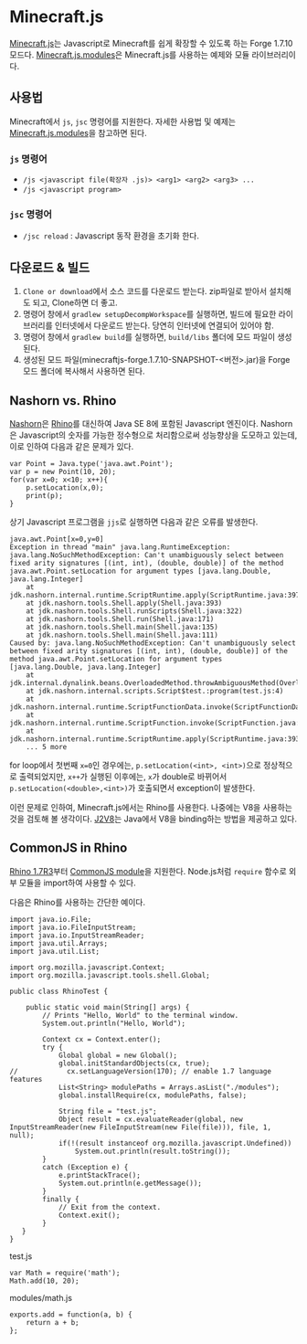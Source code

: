 # Minecraft.js

[Minecraft.js](https://github.com/bosornd/Minecraft.js)는 Javascript로 Minecraft를 쉽게 확장할 수 있도록 하는 Forge 1.7.10 모드다. [Minecraft.js.modules](https://github.com/bosornd/Minecraft.js.modules)은 Minecraft.js를 사용하는 예제와 모듈 라이브러리이다.

## 사용법

Minecraft에서 `js`, `jsc` 명령어를 지원한다. 자세한 사용법 및 예제는 [Minecraft.js.modules](https://github.com/bosornd/Minecraft.js.modules)을 참고하면 된다.

### `js` 명령어

* `/js <javascript file(확장자 .js)> <arg1> <arg2> <arg3> ...`
* `/js <javascript program>`

### `jsc` 명령어

* `/jsc reload` : Javascript 동작 환경을 초기화 한다.

## 다운로드 & 빌드

1. `Clone or download`에서 소스 코드를 다운로드 받는다. zip파일로 받아서 설치해도 되고, Clone하면 더 좋고.
2. 명령어 창에서 `gradlew setupDecompWorkspace`를 실행하면, 빌드에 필요한 라이브러리를 인터넷에서 다운로드 받는다. 당연히 인터넷에 연결되어 있어야 함.
3. 명령어 창에서 `gradlew build`를 실행하면, `build/libs` 폴더에 모드 파일이 생성된다.
4. 생성된 모드 파일(minecraftjs-forge.1.7.10-SNAPSHOT-<버전>.jar)을 Forge 모드 폴더에 복사해서 사용하면 된다.

## Nashorn vs. Rhino

[Nashorn](http://openjdk.java.net/projects/nashorn/)은 [Rhino](https://developer.mozilla.org/ko/docs/Rhino)를 대신하여 Java SE 8에 포함된 Javascript 엔진이다. Nashorn은 Javascript의 숫자를 가능한 정수형으로 처리함으로써 성능향상을 도모하고 있는데, 이로 인하여 다음과 같은 문제가 있다.

```
var Point = Java.type('java.awt.Point');
var p = new Point(10, 20);
for(var x=0; x<10; x++){
    p.setLocation(x,0);
    print(p);
}
```

상기 Javascript 프로그램을 `jjs`로 실행하면 다음과 같은 오류를 발생한다.

```
java.awt.Point[x=0,y=0]
Exception in thread "main" java.lang.RuntimeException: java.lang.NoSuchMethodException: Can't unambiguously select between fixed arity signatures [(int, int), (double, double)] of the method java.awt.Point.setLocation for argument types [java.lang.Double, java.lang.Integer]
    at jdk.nashorn.internal.runtime.ScriptRuntime.apply(ScriptRuntime.java:397)
    at jdk.nashorn.tools.Shell.apply(Shell.java:393)
    at jdk.nashorn.tools.Shell.runScripts(Shell.java:322)
    at jdk.nashorn.tools.Shell.run(Shell.java:171)
    at jdk.nashorn.tools.Shell.main(Shell.java:135)
    at jdk.nashorn.tools.Shell.main(Shell.java:111)
Caused by: java.lang.NoSuchMethodException: Can't unambiguously select between fixed arity signatures [(int, int), (double, double)] of the method java.awt.Point.setLocation for argument types [java.lang.Double, java.lang.Integer]
    at jdk.internal.dynalink.beans.OverloadedMethod.throwAmbiguousMethod(OverloadedMethod.java:225)
    at jdk.nashorn.internal.scripts.Script$test.:program(test.js:4)
    at jdk.nashorn.internal.runtime.ScriptFunctionData.invoke(ScriptFunctionData.java:623)
    at jdk.nashorn.internal.runtime.ScriptFunction.invoke(ScriptFunction.java:494)
    at jdk.nashorn.internal.runtime.ScriptRuntime.apply(ScriptRuntime.java:393)
    ... 5 more
```

for loop에서 첫번째 `x=0`인 경우에는, `p.setLocation(<int>, <int>)`으로 정상적으로 출력되었지만, `x++`가 실행된 이후에는, `x`가 double로 바뀌어서 `p.setLocation(<double>,<int>)`가 호출되면서 exception이 발생한다.

이런 문제로 인하여, Minecraft.js에서는 Rhino를 사용한다. 나중에는 V8을 사용하는 것을 검토해 볼 생각이다. [J2V8](https://github.com/eclipsesource/j2v8)는 Java에서 V8을 binding하는 방법을 제공하고 있다.

## CommonJS in Rhino

[Rhino 1.7R3](https://developer.mozilla.org/en-US/docs/Mozilla/Projects/Rhino/New_in_Rhino_1.7R3)부터 [CommonJS module](http://wiki.commonjs.org/wiki/Modules/1.1.1)을 지원한다. Node.js처럼 `require` 함수로 외부 모듈을 import하여 사용할 수 있다.

다음은 Rhino를 사용하는 간단한 예이다.

```
import java.io.File;
import java.io.FileInputStream;
import java.io.InputStreamReader;
import java.util.Arrays;
import java.util.List;

import org.mozilla.javascript.Context;
import org.mozilla.javascript.tools.shell.Global;

public class RhinoTest {
    
    public static void main(String[] args) {
        // Prints "Hello, World" to the terminal window.
        System.out.println("Hello, World");
        
        Context cx = Context.enter();
        try {
            Global global = new Global();
            global.initStandardObjects(cx, true);
//            cx.setLanguageVersion(170); // enable 1.7 language features
            List<String> modulePaths = Arrays.asList("./modules");
            global.installRequire(cx, modulePaths, false);
            
            String file = "test.js";
            Object result = cx.evaluateReader(global, new InputStreamReader(new FileInputStream(new File(file))), file, 1, null);
            if(!(result instanceof org.mozilla.javascript.Undefined))
                System.out.println(result.toString());
        }
        catch (Exception e) {
            e.printStackTrace();
            System.out.println(e.getMessage());
        }
        finally {
            // Exit from the context.
            Context.exit();
        }
   }
}
```

test.js

```
var Math = require('math');
Math.add(10, 20);
```

modules/math.js

```
exports.add = function(a, b) {
    return a + b;
};
```

